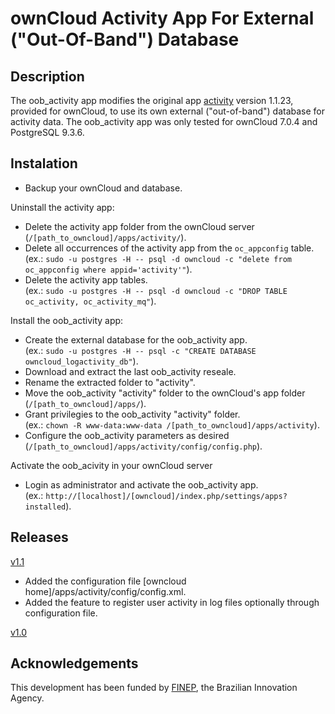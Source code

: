 # ownCloud Activity App For External ("Out-Of-Band") Database

## Description
The oob_activity app modifies the original app [activity](https://github.com/owncloud/activity) version 1.1.23,  provided for ownCloud, to use its own external ("out-of-band") database for activity data. The oob_activity app was only tested for ownCloud 7.0.4 and PostgreSQL 9.3.6.

## Instalation 
- Backup your ownCloud and database.

Uninstall the activity app:
- Delete the activity app folder from the ownCloud server (`/[path_to_owncloud]/apps/activity/`).
- Delete all occurrences of the activity app from the `oc_appconfig` table. 
<br/> (ex.: `sudo -u postgres -H -- psql -d owncloud -c "delete from oc_appconfig where appid='activity'"`).
- Delete the activity app tables.
<br/> (ex.: `sudo -u postgres -H -- psql -d owncloud -c "DROP TABLE oc_activity, oc_activity_mq"`).

Install the oob_activity app:
- Create the external database for the oob_activity app.
<br/> (ex.: `sudo -u postgres -H -- psql -c "CREATE DATABASE owncloud_logactivity_db"`).
- Download and extract the last oob_activity reseale.
- Rename the extracted folder to "activity".
- Move the oob_activity "activity" folder to the ownCloud's app folder (`/[path_to_owncloud]/apps/`).
- Grant privilegies to the oob_activity "activity" folder.
<br/> (ex.: `chown -R www-data:www-data /[path_to_owncloud]/apps/activity`).
- Configure the oob_activity parameters as desired (`/[path_to_owncloud]/apps/activity/config/config.php`).

Activate the oob_acivity in your ownCloud server 
- Login as administrator and activate the oob_activity app.
<br/> (ex.: `http://[localhost]/[owncloud]/index.php/settings/apps?installed`).

## Releases

[v1.1](https://github.com/Malinoski/oob_activity/releases/tag/v1.0)
- Added the configuration file [owncloud home]/apps/activity/config/config.xml.
- Added the feature to register user activity in log files optionally through configuration file.

[v1.0](https://github.com/Malinoski/oob_activity/releases/tag/v1.1)


## Acknowledgements
This development has been funded by [FINEP](http://www.finep.gov.br), the Brazilian Innovation Agency.

